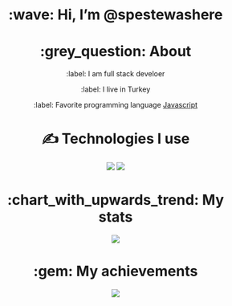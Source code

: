 <div align="center">
<h1> :wave: Hi, I’m @spestewashere </h1>
  
<h1> :grey_question: About </h1>
  <p> :label: I am full stack develoer </p>
  <p> :label: I live in Turkey </p>
  <p> :label: Favorite programming language <a href="https://tr.wikipedia.org/wiki/JavaScript"> Javascript </a> </p>


<h1> ✍ Technologies I use </h1>

<img src="https://skillicons.dev/icons?i=js,ts,cs,react,nodejs,mongodb,html,css,vscode,atom,discord&theme=dark" />
<img src="https://lanyard-profile-readme.vercel.app/api/1070795507082985524?hideDiscrim=true" />

<h1> :chart_with_upwards_trend: My stats </h1>
<img src="https://github-readme-stats.vercel.app/api?username=Spestez&show_icons=true&theme=dark" />

<h1> :gem: My achievements </h1>
<img src="https://github-profile-trophy.vercel.app/?username=Spestez&theme=onedark" />
